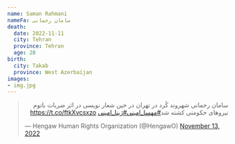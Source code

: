 ```yaml
---
name: Saman Rahmani
nameFa: سامان رحمانی
death:
  date: 2022-11-11
  city: Tehran
  province: Tehran
  age: 28
birth:
  city: Takab
  province: West Azerbaijan
images:
- img.jpg
---
```


<blockquote class="twitter-tweet"><p lang="fa" dir="rtl">سامان رحمانی شهروند کُرد در تهران در حین شعار نویسی در اثر ضربات باتوم نیروهای حکومتی کشته شد<a href="https://twitter.com/hashtag/%D9%85%D9%87%D8%B3%D8%A7_%D8%A7%D9%85%DB%8C%D9%86%DB%8C?src=hash&amp;ref_src=twsrc%5Etfw">#مهسا_امینی</a><a href="https://twitter.com/hashtag/%DA%98%DB%8C%D9%86%D8%A7_%D8%A7%D9%85%DB%8C%D9%86%DB%8C?src=hash&amp;ref_src=twsrc%5Etfw">#ژینا_امینی</a> <a href="https://t.co/ftkXvcsxzo">https://t.co/ftkXvcsxzo</a></p>&mdash; Hengaw Human Rights Organization (@HengawO) <a href="https://twitter.com/HengawO/status/1591877308951969794?ref_src=twsrc%5Etfw">November 13, 2022</a></blockquote> <script async src="https://platform.twitter.com/widgets.js" charset="utf-8"></script>
